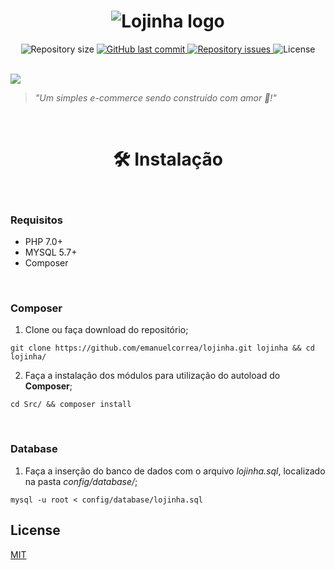 <h1 align="center"><img alt="Lojinha logo" src="https://i.imgur.com/NBW46vP.png"></h1>

<p align="center">
  	<img alt="Repository size" src="https://img.shields.io/github/repo-size/emanuelcorrea/lojinha?labelColor=444444&color=56cfc5">
  	<a href="https://github.com/emanuelcorrea/lojinha/commits/master">
    	<img alt="GitHub last commit" src="https://img.shields.io/github/last-commit/emanuelcorrea/lojinha?labelColor=444444&color=56cfc5">
  	</a>
  	<a href="https://github.com/emanuelcorrea/lojinha/issues">
    	<img alt="Repository issues" src="https://img.shields.io/github/issues/emanuelcorrea/lojinha?labelColor=444444&color=56cfc5">
  	</a>
  	<img alt="License" src="https://img.shields.io/badge/license-MIT-brightgreen?labelColor=444444&color=56cfc5">
</p>
<br>

<a href="http://lojinha.emanuelcorrea.com.br" title="Visitar site">
  <img src="https://i.imgur.com/VYPCsw3.png">
</a>

> *"Um simples e-commerce sendo construído com amor 💙!"* 

<br>

<h1 align="center">🛠 Instalação</h1>
<br>


### Requisitos
- PHP 7.0+
- MYSQL 5.7+
- Composer

<br>

### Composer
1. Clone ou faça download do repositório;
```
git clone https://github.com/emanuelcorrea/lojinha.git lojinha && cd lojinha/
```

2. Faça a instalação dos módulos para utilização do autoload do **Composer**;
```
cd Src/ && composer install
```

<br>

### Database

1. Faça a inserção do banco de dados com o arquivo *lojinha.sql*, localizado na pasta *config/database/*;
```
mysql -u root < config/database/lojinha.sql
```

## License
[MIT](/license)